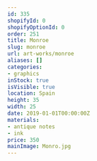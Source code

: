```yaml
---
id: 335
shopifyId: 0
shopifyOptionId: 0
order: 251
title: Monroe
slug: monroe
url: art-works/monroe
aliases: []
categories:
- graphics
inStock: true
isVisible: true
location: Spain
height: 35
width: 25
date: 2019-01-01T00:00:00Z
materials:
- antique notes
- ink
price: 350
mainImage: Monro.jpg
---
```

